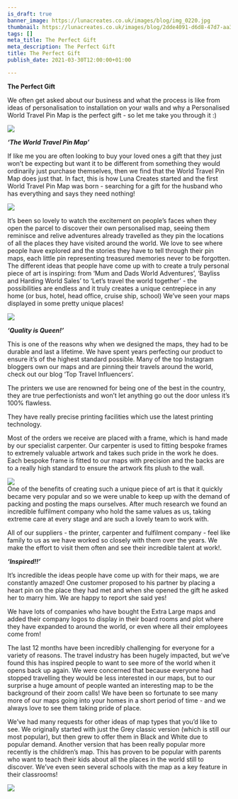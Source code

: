 ```yaml
---
is_draft: true
banner_image: https://lunacreates.co.uk/images/blog/img_0220.jpg
thumbnail: https://lunacreates.co.uk/images/blog/2dde4091-d6d8-47d7-aa33-9724965ea926.JPG
tags: []
meta_title: The Perfect Gift
meta_description: The Perfect Gift
title: The Perfect Gift
publish_date: 2021-03-30T12:00:00+01:00

---
```

**The Perfect Gift**

We often get asked about our business and what the process is like from ideas of personalisation to installation on your walls and why a Personalised World Travel Pin Map is the perfect gift - so let me take you through it :)

![](https://lunacreates.co.uk/images/blog/2dde4091-d6d8-47d7-aa33-9724965ea926.JPG)

**_‘The World Travel Pin Map’_**

If like me you are often looking to buy your loved ones a gift that they just won’t be expecting but want it to be different from something they would ordinarily just purchase themselves, then we find that the World Travel Pin Map does just that. In fact, this is how Luna Creates started and the first World Travel Pin Map was born - searching for a gift for the husband who has everything and says they need nothing!

![](https://lunacreates.co.uk/images/blog/img_0194.jpg)

It’s been so lovely to watch the excitement on people’s faces when they open the parcel to discover their own personalised map, seeing them reminisce and relive adventures already travelled as they pin the locations of all the places they have visited around the world. We love to see where people have explored and the stories they have to tell through their pin maps, each little pin representing treasured memories never to be forgotten. The different ideas that people have come up with to create a truly personal piece of art is inspiring: from ‘Mum and Dads World Adventures’, ‘Bayliss and Harding World Sales’ to ‘Let’s travel the world together’ - the possibilities are endless and it truly creates a unique centrepiece in any home (or bus, hotel, head office, cruise ship, school) We’ve seen your maps displayed in some pretty unique places!

![](https://lunacreates.co.uk/images/blog/img_0195.jpg)

**_‘Quality is Queen!’_**

This is one of the reasons why when we designed the maps, they had to be durable and last a lifetime. We have spent years perfecting our product to ensure it’s of the highest standard possible. Many of the top Instagram bloggers own our maps and are pinning their travels around the world, check out our blog ‘Top Travel Influencers’.

The printers we use are renowned for being one of the best in the country, they are true perfectionists and won’t let anything go out the door unless it’s 100% flawless.

They have really precise printing facilities which use the latest printing technology.

Most of the orders we receive are placed with a frame, which is hand made by our specialist carpenter. Our carpenter is used to fitting bespoke frames to extremely valuable artwork and takes such pride in the work he does. Each bespoke frame is fitted to our maps with precision and the backs are to a really high standard to ensure the artwork fits plush to the wall.

![](https://lunacreates.co.uk/images/blog/img_0196.jpg)  
One of the benefits of creating such a unique piece of art is that it quickly became very popular and so we were unable to keep up with the demand of packing and posting the maps ourselves. After much research we found an incredible fulfilment company who hold the same values as us, taking extreme care at every stage and are such a lovely team to work with.

All of our suppliers - the printer, carpenter and fulfilment company - feel like family to us as we have worked so closely with them over the years. We make the effort to visit them often and see their incredible talent at work!.

**_‘Inspired!!’_**

It’s incredible the ideas people have come up with for their maps, we are constantly amazed! One customer proposed to his partner by placing a heart pin on the place they had met and when she opened the gift he asked her to marry him. We are happy to report she said yes!

We have lots of companies who have bought the Extra Large maps and added their company logos to display in their board rooms and plot where they have expanded to around the world, or even where all their employees come from!

The last 12 months have been incredibly challenging for everyone for a variety of reasons. The travel industry has been hugely impacted, but we’ve found this has inspired people to want to see more of the world when it opens back up again. We were concerned that because everyone had stopped travelling they would be less interested in our maps, but to our surprise a huge amount of people wanted an interesting map to be the background of their zoom calls! We have been so fortunate to see many more of our maps going into your homes in a short period of time - and we always love to see them taking pride of place.

We’ve had many requests for other ideas of map types that you’d like to see. We originally started with just the Grey classic version (which is still our most popular), but then grew to offer them in Black and White due to popular demand. Another version that has been really popular more recently is the children’s map. This has proven to be popular with parents who want to teach their kids about all the places in the world still to discover. We’ve even seen several schools with the map as a key feature in their classrooms!

![](https://lunacreates.co.uk/images/blog/img_0197.jpg)